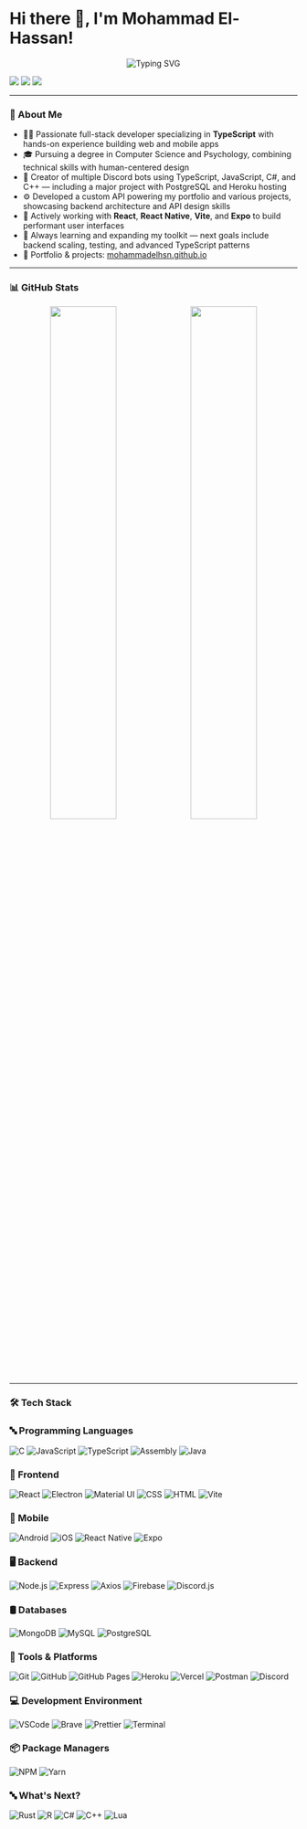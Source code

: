 <h1>Hi there 👋, I'm Mohammad El-Hassan!</h1>

<p align="center">
  <img src="https://readme-typing-svg.demolab.com?font=Fira+Code&pause=1000&color=F2F2F2&width=435&lines=Software+Developer;React+%2F+TypeScript+Enthusiast;Full-Stack+Learner;Always+Learning+Something+New" alt="Typing SVG" />
</p>

<p>
  <a href="https://mohammadelhsn.github.io"><img src="https://go-skill-icons.vercel.app/api/icons?i=githubpages" /></a>
  <a href="mailto:mohammadelhsn@gmail.com"><img src="https://go-skill-icons.vercel.app/api/icons?i=gmail" /></a>
  <a href="https://linkedin.com/in/mohammadelhsn"><img src="https://go-skill-icons.vercel.app/api/icons?i=linkedin" /></a>
</p>

---

### 🧠 About Me

- 👨‍💻 Passionate full-stack developer specializing in **TypeScript** with hands-on experience building web and mobile apps
- 🎓 Pursuing a degree in Computer Science and Psychology, combining technical skills with human-centered design
- 🤖 Creator of multiple Discord bots using TypeScript, JavaScript, C#, and C++ — including a major project with PostgreSQL and Heroku hosting
- ⚙️ Developed a custom API powering my portfolio and various projects, showcasing backend architecture and API design skills
- 🚀 Actively working with **React**, **React Native**, **Vite**, and **Expo** to build performant user interfaces
- 🌱 Always learning and expanding my toolkit — next goals include backend scaling, testing, and advanced TypeScript patterns
- 🔗 Portfolio & projects: [mohammadelhsn.github.io](https://mohammadelhsn.github.io)

---

### 📊 GitHub Stats

<p align="center">
  <img src="https://github-readme-stats.vercel.app/api?username=mohammadelhsn&show_icons=true&theme=dark&hide_border=true&custom_title=My%20GitHub%20Stats" width="48%" />
  <img src="https://github-readme-stats.vercel.app/api/top-langs/?username=mohammadelhsn&layout=compact&theme=dark&hide_border=true" width="48%" />
</p>

---

### 🛠️ Tech Stack

### 🔤 Programming Languages

![C](https://go-skill-icons.vercel.app/api/icons?i=c&title)
![JavaScript](https://go-skill-icons.vercel.app/api/icons?i=javascript&title)
![TypeScript](https://go-skill-icons.vercel.app/api/icons?i=ts&title)
![Assembly](https://go-skill-icons.vercel.app/api/icons?i=assembly&title)
![Java](https://go-skill-icons.vercel.app/api/icons?i=java&title)

### 🧩 Frontend

![React](https://go-skill-icons.vercel.app/api/icons?i=react&title)
![Electron](https://go-skill-icons.vercel.app/api/icons?i=electron&title)
![Material UI](https://go-skill-icons.vercel.app/api/icons?i=mui&title)
![CSS](https://go-skill-icons.vercel.app/api/icons?i=css&title)
![HTML](https://go-skill-icons.vercel.app/api/icons?i=html&title)
![Vite](https://go-skill-icons.vercel.app/api/icons?i=vite&title)

### 📱 Mobile

![Android](https://go-skill-icons.vercel.app/api/icons?i=android&title)
![iOS](https://go-skill-icons.vercel.app/api/icons?i=apple&title)
![React Native](https://go-skill-icons.vercel.app/api/icons?i=reactnative&title)
![Expo](https://go-skill-icons.vercel.app/api/icons?i=expo&title)

### 🖥️ Backend

![Node.js](https://go-skill-icons.vercel.app/api/icons?i=nodejs&title)
![Express](https://go-skill-icons.vercel.app/api/icons?i=express&title)
![Axios](https://go-skill-icons.vercel.app/api/icons?i=axios&title)
![Firebase](https://go-skill-icons.vercel.app/api/icons?i=firebase&title)
![Discord.js](https://go-skill-icons.vercel.app/api/icons?i=discordjs&title)

### 🛢️ Databases

![MongoDB](https://go-skill-icons.vercel.app/api/icons?i=mongodb&title)
![MySQL](https://go-skill-icons.vercel.app/api/icons?i=mysql&title)
![PostgreSQL](https://go-skill-icons.vercel.app/api/icons?i=postgres&title)

### 🧪 Tools & Platforms

![Git](https://go-skill-icons.vercel.app/api/icons?i=git&title)
![GitHub](https://go-skill-icons.vercel.app/api/icons?i=github&title)
![GitHub Pages](https://go-skill-icons.vercel.app/api/icons?i=githubpages&title)
![Heroku](https://go-skill-icons.vercel.app/api/icons?i=heroku&title)
![Vercel](https://go-skill-icons.vercel.app/api/icons?i=vercel&title)
![Postman](https://go-skill-icons.vercel.app/api/icons?i=postman&title)
![Discord](https://go-skill-icons.vercel.app/api/icons?i=discord&title)

### 💻 Development Environment

![VSCode](https://go-skill-icons.vercel.app/api/icons?i=vscode&title)
![Brave](https://go-skill-icons.vercel.app/api/icons?i=brave&title)
![Prettier](https://go-skill-icons.vercel.app/api/icons?i=prettier&title)
![Terminal](https://go-skill-icons.vercel.app/api/icons?i=terminal&title)

### 📦 Package Managers

![NPM](https://go-skill-icons.vercel.app/api/icons?i=npm&title)
![Yarn](https://go-skill-icons.vercel.app/api/icons?i=yarn&title)

### 🔤 What's Next?

![Rust](https://go-skill-icons.vercel.app/api/icons?i=rust&title)
![R](https://go-skill-icons.vercel.app/api/icons?i=r&title)
![C#](https://go-skill-icons.vercel.app/api/icons?i=cs&title)
![C++](https://go-skill-icons.vercel.app/api/icons?i=cpp&title)
![Lua](https://go-skill-icons.vercel.app/api/icons?i=lua&title)
